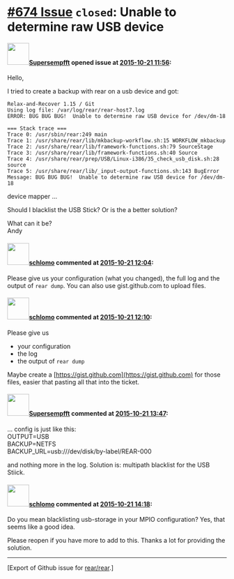 [\#674 Issue](https://github.com/rear/rear/issues/674) `closed`: Unable to determine raw USB device
===================================================================================================

#### <img src="https://avatars.githubusercontent.com/u/15230247?v=4" width="50">[Supersempfft](https://github.com/Supersempfft) opened issue at [2015-10-21 11:56](https://github.com/rear/rear/issues/674):

Hello,

I tried to create a backup with rear on a usb device and got:

    Relax-and-Recover 1.15 / Git
    Using log file: /var/log/rear/rear-host7.log
    ERROR: BUG BUG BUG!  Unable to determine raw USB device for /dev/dm-18

    === Stack trace ===
    Trace 0: /usr/sbin/rear:249 main
    Trace 1: /usr/share/rear/lib/mkbackup-workflow.sh:15 WORKFLOW_mkbackup
    Trace 2: /usr/share/rear/lib/framework-functions.sh:79 SourceStage
    Trace 3: /usr/share/rear/lib/framework-functions.sh:40 Source
    Trace 4: /usr/share/rear/prep/USB/Linux-i386/35_check_usb_disk.sh:28 source
    Trace 5: /usr/share/rear/lib/_input-output-functions.sh:143 BugError
    Message: BUG BUG BUG!  Unable to determine raw USB device for /dev/dm-18

device mapper ...

Should I blacklist the USB Stick? Or is the a better solution?

What can it be?  
Andy

#### <img src="https://avatars.githubusercontent.com/u/101384?v=4" width="50">[schlomo](https://github.com/schlomo) commented at [2015-10-21 12:04](https://github.com/rear/rear/issues/674#issuecomment-149869782):

Please give us your configuration (what you changed), the full log and
the output of `rear dump`. You can also use gist.github.com to upload
files.

#### <img src="https://avatars.githubusercontent.com/u/101384?v=4" width="50">[schlomo](https://github.com/schlomo) commented at [2015-10-21 12:10](https://github.com/rear/rear/issues/674#issuecomment-149871077):

Please give us

-   your configuration
-   the log
-   the output of `rear dump`

Maybe create a [https://gist.github.com](https://gist.github.com) for
those files, easier that pasting all that into the ticket.

#### <img src="https://avatars.githubusercontent.com/u/15230247?v=4" width="50">[Supersempfft](https://github.com/Supersempfft) commented at [2015-10-21 13:47](https://github.com/rear/rear/issues/674#issuecomment-149901383):

... config is just like this:  
OUTPUT=USB  
BACKUP=NETFS  
BACKUP\_URL=usb:///dev/disk/by-label/REAR-000

and nothing more in the log. Solution is: multipath blacklist for the
USB Stiick.

#### <img src="https://avatars.githubusercontent.com/u/101384?v=4" width="50">[schlomo](https://github.com/schlomo) commented at [2015-10-21 14:18](https://github.com/rear/rear/issues/674#issuecomment-149910861):

Do you mean blacklisting usb-storage in your MPIO configuration? Yes,
that seems like a good idea.

Please reopen if you have more to add to this. Thanks a lot for
providing the solution.

------------------------------------------------------------------------

\[Export of Github issue for
[rear/rear](https://github.com/rear/rear).\]
